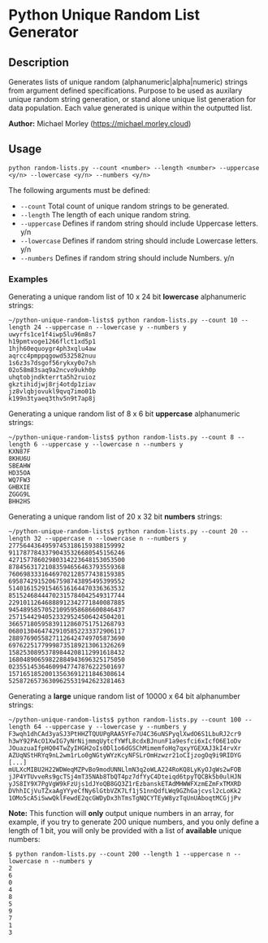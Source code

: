 # Python Unique Random List Generator

## Description
Generates lists of unique random (alphanumeric|alpha|numeric) strings from argument defined specifications. Purpose to be used as auxilary unique random string generation, or stand alone unique list generation for data population. Each value generated is unique within the outputted list.

**Author:** Michael Morley (https://michael.morley.cloud)

## Usage

```
python random-lists.py --count <number> --length <number> --uppercase <y/n> --lowercase <y/n> --numbers <y/n>
```

The following arguments must be defined:

- `--count` Total count of unique random strings to be generated.
- `--length` The length of each unique random string.
- `--uppercase` Defines if random string should include Uppercase letters. y/n
- `--lowercase` Defines if random string should include Lowercase letters. y/n
- `--numbers` Defines if random string should include Numbers. y/n

### Examples
Generating a unique random list of 10 x 24 bit **lowercase** alphanumeric strings:

```
~/python-unique-random-lists$ python random-lists.py --count 10 --length 24 --uppercase n --lowercase y --numbers y
uwyrfs1ce1f4iwp5lu96m8s7
h19pmtvoge1266flct1xd5p1
1hjh60equoygr4ph3xqlu4aw
aqrcc4pmppqgowd532582nuu
1s6z3s7dsgof56rykxy0o7sh
02o58m83saq9a2ncvo9ukh0p
uhqtobjndkterrta5h2ruioz
gkztihidjwj8rj4otdp1ziav
jz8vlqbjovukl9qvq7imo01b
k199n3tyaeq3thv5n9t7ap8j
```

Generating a unique random list of 8 x 6 bit **uppercase** alphanumeric strings:

```
~/python-unique-random-lists$ python random-lists.py --count 8 --length 6 --uppercase y --lowercase n --numbers y
KXN87F
8KHU6U
SBEAHW
HD35OA
WQ7FW3
GHBXIE
ZGGG9L
BHH2HS
```

Generating a unique random list of 20 x 32 bit **numbers** strings:

```
~/python-unique-random-lists$ python random-lists.py --count 20 --length 32 --uppercase n --lowercase n --numbers y
27756443649597453186159388159992
91178778433790435326680545156246
42715778602980314223648153053500
87845631721083594656463793559368
76069833316469702128577438159385
69587429152067598743895495399552
51401615291546516164470336363532
85152468444702315784042549317744
22910112646888912342771840087885
94548958570521095958686600846437
25715442940523329524506424504201
36657180595839112860751751268793
06801304647429105852233372906117
28897690558271126424749705873690
69762251779998735189213061326269
15825308953789844208112991618432
16804890659822884943696325175050
02355145364609947747876222501697
15716518520013563691211846308614
52587265736309625531942623281463
```

Generating a **large** unique random list of 10000 x 64 bit alphanumber strings:

```
~/python-unique-random-lists$ python random-lists.py --count 100 --length 64 --uppercase y --lowercase y --numbers y
F3wqh1dhCAd3yaSJ3PtHHZTQUUPgRAA5YFe7U4C36uNSPyqlXwdO6S1LbuRJ2cr9
h3wY92PAcO1XwIG7yNrNijmmqUytcfYWfL8cdxBJnunF1a9esfci6xIcfO6E1oDv
JOuazuaIfpHQ04TwZyIHGH2oIs0Dl1o6dGSChMimemfoHq7qxyYGEXAJ3kI4rvXr
AZUqNStHRYq9nL2wm1rLo0gNGtyWYzKcyNFSLrOmHzwzr21oCIjzogOq9i9RIDYG
[...]
mULXcMIBU2H22WDWeqMZPvBo9modUNNLlmN3q2oWLA224RoKQ8LyKyOJgWs2wFOB
jJP4YTUvveRs9gcTSj4mT35NAb8TbQT4pz7dfYyC4Dteiqd6tpyTQCBk5b0ulHJN
yJS8IY9X7PgVgW9kFzUjs1dJYoQB8GQ3Z1rEzbanskETAdMHWWFXzmEZmFxTMXRD
DVhhICjVuTZxaAgYYyeCfNy6lGtbVZK7Lf1j51nnQdfLWq9GZhGajcvsl2cLoKk2
1OMo5cA5iSwwQklFewdE2qcGWDyDx3hTmsTgNQCYTEyW8yzTqUnUAboqtMCGjjPv
```

**Note:** This function will **only** output unique numbers in an array, for example, if you try to generate 200 unique numbers, and you only define a length of 1 bit, you will only be provided with a list of **available** unique numbers:

```
$ python random-lists.py --count 200 --length 1 --uppercase n --lowercase n --numbers y
2
6
0
4
8
5
9
7
1
3
```

